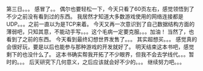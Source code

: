 第三日。。。
感冒了。。
偶尔也要轻松一下，今天只看了60页左右，感觉领悟到了不少之前没有看到过的东西。
我居然才知道大多数游戏使用的网络连接都是UDP。。。之前一直以为是TCP来着。
今天又再一次意识到了自己数据结构方面的薄弱吧，只知其意，不能动手写。。。这个毛病一定要克服。。。加油！
当然了，也看到了之前的东西。
今天看到最终幻想世界发售了。。。
其实超想买。。。
感觉真的会很好玩，要是以后也能参与那种游戏的开发就好了。
明天结束这本书吧，感觉剩下的也没什么了。
这本书确实帮我开拓了不少眼界，但我不会去学线代。。。暂时的。。。
后天研究下几何意义，之后应该就会好不少的。。。
继续努力吧。。。



